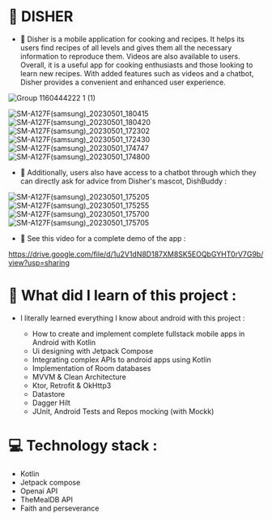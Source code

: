 # 🥗 DISHER

- 🔭 Disher is a mobile application for cooking and recipes. It helps its users find recipes of all levels and gives them all the necessary information to reproduce them.
Videos are also available to users. Overall, it is a useful app for cooking enthusiasts and those looking to learn new recipes. 
With added features such as videos and a chatbot, Disher provides a convenient and enhanced user experience.





![Group 1160444222 1 (1)](https://user-images.githubusercontent.com/82777228/235925422-ee9148b6-6044-4962-8322-4979e322e29e.png)

![SM-A127F(samsung)_20230501_180415](https://user-images.githubusercontent.com/82777228/235502646-1ae10228-f6c4-4a68-8a20-757a9eca85a8.jpg)
![SM-A127F(samsung)_20230501_180420](https://user-images.githubusercontent.com/82777228/235502658-a924aa78-1f41-433c-a286-25d694964e81.jpg)
![SM-A127F(samsung)_20230501_172302](https://user-images.githubusercontent.com/82777228/235496574-9f79dc87-3400-4645-9a14-f0f94857ffee.jpg)
![SM-A127F(samsung)_20230501_172430](https://user-images.githubusercontent.com/82777228/235496591-d8e14c94-ef9b-4549-909b-925a79ca24d3.jpg)
![SM-A127F(samsung)_20230501_174747](https://user-images.githubusercontent.com/82777228/235500130-9503bb89-92c6-43b1-97a2-ce1ce8a1870e.jpg)
![SM-A127F(samsung)_20230501_174800](https://user-images.githubusercontent.com/82777228/235500140-b91ef71e-a757-4e96-96eb-f52107e9e628.jpg)







- 🔭 Additionally, users also have access to a chatbot through which they can directly ask for advice from Disher's mascot, DishBuddy :
 






![SM-A127F(samsung)_20230501_175205](https://user-images.githubusercontent.com/82777228/235500750-361dbd82-e564-4c64-819f-337274a29ce0.jpg)
![SM-A127F(samsung)_20230501_175255](https://user-images.githubusercontent.com/82777228/235500849-e83c2186-7c66-4776-8bdd-89247fd0e71b.jpg)
![SM-A127F(samsung)_20230501_175700](https://user-images.githubusercontent.com/82777228/235501585-0643d660-28ca-476f-aa17-b6052fb621b5.jpg)
![SM-A127F(samsung)_20230501_175705](https://user-images.githubusercontent.com/82777228/235501591-09a19872-1124-4a37-a834-b76b93f04c04.jpg)







- 📸 See this video for a complete demo of the app :

https://drive.google.com/file/d/1u2V1dN8D187XM8SK5EOQbGYHT0rV7G9b/view?usp=sharing

# 🤔 What did I learn of this project :

- I literally learned everything I know about android with this project :

  - How to create and implement complete fullstack mobile apps in Android with Kotlin
  - Ui designing with Jetpack Compose
  - Integrating complex APIs to android apps using Kotlin 
  - Implementation of Room databases
  - MVVM & Clean Architecture
  - Ktor, Retrofit & OkHttp3
  - Datastore
  - Dagger Hilt
  - JUnit, Android Tests and Repos mocking (with Mockk)

# 💻 Technology stack  :

- Kotlin
- Jetpack compose
- Openai API
- TheMealDB API
- Faith and perseverance
